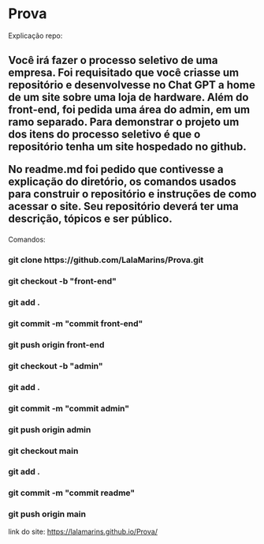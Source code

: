 # Prova
Explicação repo:
<h2>Você irá fazer o processo seletivo de uma empresa. Foi requisitado que você criasse um repositório e desenvolvesse no Chat GPT a home de um site sobre uma loja de hardware. Além do front-end, foi pedida uma área do admin, em um ramo separado. Para demonstrar o projeto um dos itens do processo seletivo é que o repositório tenha um site hospedado no github. 

No readme.md foi pedido que contivesse a explicação do diretório, os comandos usados para construir o repositório e instruções de como acessar o site. Seu repositório deverá ter uma descrição, tópicos e ser público. </h2>

Comandos:
<h3>git clone https://github.com/LalaMarins/Prova.git</h3>
<h3>git checkout -b "front-end"</h3>
<h3>git add .</h3>
<h3>git commit -m "commit front-end"</h3>
<h3>git push origin front-end</h3>
<h3>git checkout -b "admin"</h3>
<h3>git add .</h3>
<h3>git commit -m "commit admin"</h3>
<h3>git push origin admin</h3>
<h3>git checkout main</h3>
<h3>git add .</h3>
<h3>git commit -m "commit readme"</h3>
<h3>git push origin main</h3>

link do site: https://lalamarins.github.io/Prova/

